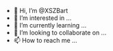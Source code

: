 - 👋 Hi, I’m @XSZBart
- 👀 I’m interested in ...
- 🌱 I’m currently learning ...
- 💞️ I’m looking to collaborate on ...
- 📫 How to reach me ...

<!---
XSZBart/XSZBart is a ✨ special ✨ repository because its `README.md` (this file) appears on your GitHub profile.
You can click the Preview link to take a look at your changes.
--->
